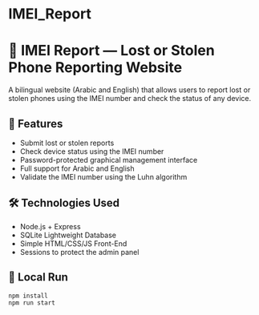 # IMEI_Report
# 📱 IMEI Report — Lost or Stolen Phone Reporting Website

A bilingual website (Arabic and English) that allows users to report lost or stolen phones using the IMEI number and check the status of any device.

## 🎯 Features

- Submit lost or stolen reports
- Check device status using the IMEI number
- Password-protected graphical management interface
- Full support for Arabic and English
- Validate the IMEI number using the Luhn algorithm

## 🛠️ Technologies Used

- Node.js + Express
- SQLite Lightweight Database
- Simple HTML/CSS/JS Front-End
- Sessions to protect the admin panel

## 🚀 Local Run

```bash
npm install
npm run start

